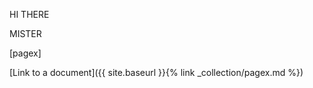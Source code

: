 HI THERE


MISTER

[pagex]

[Link to a document]({{ site.baseurl }}{% link _collection/pagex.md %})
